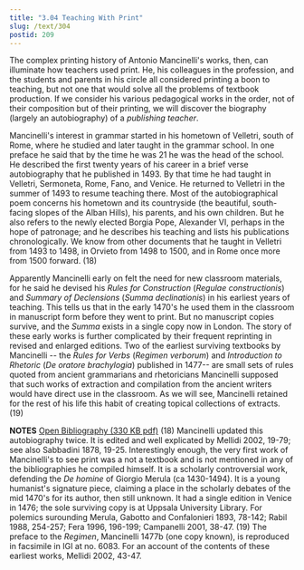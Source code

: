 ```yaml
---
title: "3.04 Teaching With Print"
slug: /text/304
postid: 209
---
```

The complex printing history of Antonio Mancinelli's works, then, can illuminate how teachers used print. He, his colleagues in the profession, and the students and parents in his circle all considered printing a boon to teaching, but not one that would solve all the problems of textbook production. If we consider his various pedagogical works in the order, not of their composition but of their printing, we will discover the biography (largely an autobiography) of a <em>publishing teacher</em>.

Mancinelli's interest in grammar started in his hometown of Velletri, south of Rome, where he studied and later taught in the grammar school. In one preface he said that by the time he was 21 he was the head of the school. He described the first twenty years of his career in a brief verse autobiography that he published in 1493. By that time he had taught in Velletri, Sermoneta, Rome, Fano, and Venice. He returned to Velletri in the summer of 1493 to resume teaching there. Most of the autobiographical poem concerns his hometown and its countryside (the beautiful, south-facing slopes of the Alban Hills), his parents, and his own children. But he also refers to the newly elected Borgia Pope, Alexander VI, perhaps in the hope of patronage; and he describes his teaching and lists his publications chronologically. We know from other documents that he taught in Velletri from 1493 to 1498, in Orvieto from 1498 to 1500, and in Rome once more from 1500 forward. (18)

Apparently Mancinelli early on felt the need for new classroom materials, for he said he devised his <em>Rules for Construction</em> (<em>Regulae constructionis</em>) and <em>Summary of Declensions</em> (<em>Summa declinationis</em>) in his earliest years of teaching. This tells us that in the early 1470's he used them in the classroom in manuscript form before they went to print. But no manuscript copies survive, and the <em>Summa</em> exists in a single copy now in London. The story of these early works is further complicated by their frequent reprinting in revised and enlarged editions. Two of the earliest surviving textbooks by Mancinelli -- the <em>Rules for Verbs</em> (<em>Regimen verborum</em>) and <em>Introduction to Rhetoric</em> (<em>De oratore brachylogia</em>) published in 1477-- are small sets of rules quoted from ancient grammarians and rhetoricians  Mancinelli supposed that such works of extraction and compilation from the ancient writers would have direct use in the classroom. As we will see, Mancinelli retained for the rest of his life this habit of creating topical collections of extracts. (19)

<strong>NOTES</strong>
<a href="http://www.humanismforsale.org/bibliography.pdf" target="new">Open Bibliography (330 KB pdf)</a>
(18)   Mancinelli updated this autobiography twice. It is edited and well explicated by Mellidi 2002, 19-79; see also Sabbadini 1878, 19-25. Interestingly enough, the very first work of Mancinelli's to see print was a not a textbook and is not mentioned in any of the bibliographies he compiled himself. It is a scholarly controversial work, defending the <em>De homine</em> of Giorgio Merula (ca 1430-1494). It is a young humanist's signature piece, claiming a place in the scholarly debates of the mid 1470's for its author, then still unknown. It had a single edition in Venice in 1476; the sole surviving copy is at Uppsala University Library. For polemics surounding Merula, Gabotto and Confalonieri 1893, 78-142; Rabil 1988, 254-257; Fera 1996, 196-199; Campanelli 2001, 38-47.
(19)  The preface to the <em>Regimen</em>, Mancinelli 1477b (one copy known), is reproduced in facsimile in IGI at no. 6083. For an account of the contents of these earliest works, Mellidi 2002, 43-47.
